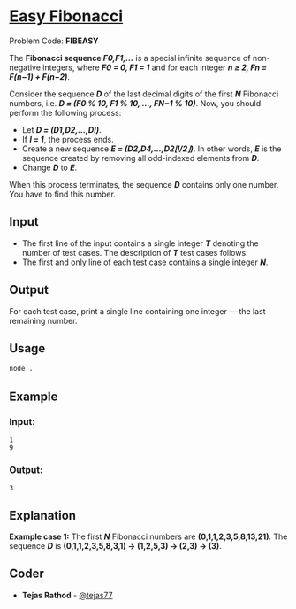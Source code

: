
# [Easy Fibonacci](https://www.codechef.com/problems/FIBEASY)
Problem Code: **FIBEASY**

The **Fibonacci sequence _F0,F1,…_** is a special infinite sequence of non-negative integers, where **_F0 = 0, F1 = 1_** and for each integer **_n ≥ 2, Fn = F(n−1) + F(n−2)_**.

Consider the sequence **_D_** of the last decimal digits of the first **_N_** Fibonacci numbers, i.e. **_D = (F0 % 10, F1 % 10, …, FN−1 % 10)_**. Now, you should perform the following process:
- Let **_D = (D1,D2,…,Dl)_**.
- If **_l = 1_**, the process ends.
- Create a new sequence **_E = (D2,D4,…,D2⌊l/2⌋)_**. In other words, **_E_** is the sequence created by removing all odd-indexed elements from **_D_**.
- Change **_D_** to **_E_**.

When this process terminates, the sequence **_D_** contains only one number. You have to find this number.

## Input

- The first line of the input contains a single integer **_T_** denoting the number of test cases. The description of **_T_** test cases follows.
- The first and only line of each test case contains a single integer **_N_**.

## Output

For each test case, print a single line containing one integer ― the last remaining number.

## Usage
```sh
node .
```
## Example
### Input:
```
1
9
```
### Output:
```
3
```
## Explanation

**Example case 1:** The first **_N_** Fibonacci numbers are **(0,1,1,2,3,5,8,13,21)**. The sequence **_D_** is **(0,1,1,2,3,5,8,3,1) → (1,2,5,3) → (2,3) → (3)**.

## Coder

* **Tejas Rathod** - [@tejas77](https://github.com/tejas77)
